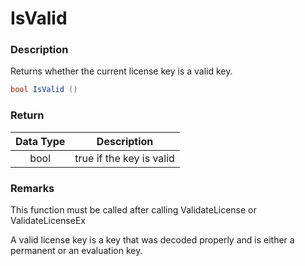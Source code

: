 # IsValid

### Description

Returns whether the current license key is a valid key.

```c#
bool IsValid ()
```

### Return

| Data Type | Description              |
| :-------: | ------------------------ |
|    bool   | true if the key is valid |

### Remarks

This function must be called after calling ValidateLicense or ValidateLicenseEx

A valid license key is a key that was decoded properly and is either a permanent or an evaluation key.
